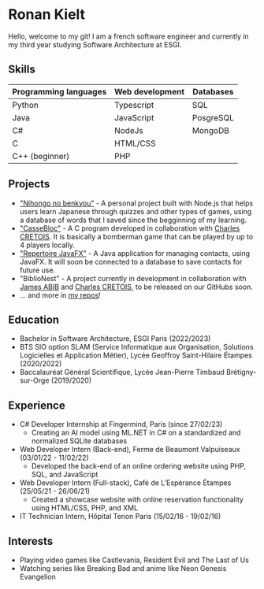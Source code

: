 # Ronan Kielt

Hello, welcome to my git! I am a french software engineer and currently in my third year studying Software Architecture at ESGI.

## Skills

| Programming languages | Web development | Databases |
| --------------------- | --------------- | --------- |
| Python                | Typescript      | SQL       |
| Java                  | JavaScript      | PosgreSQL |
| C#                    | NodeJs          | MongoDB   |
| C                     | HTML/CSS        |           |
| C++ (beginner)        | PHP             |           |


## Projects

- ["Nihongo no benkyou"](https://github.com/chikatetsu/Nihongo-no-Benkyou) - A personal project built with Node.js that helps users learn Japanese through quizzes and other types of games, using a database of words that I saved since the begginning of my learning.
- ["CasseBloc"](https://github.com/chikatetsu/CasseBloc) - A C program developed in collaboration with [Charles CRETOIS](https://github.com/Carlito0605). It is basically a bomberman game that can be played by up to 4 players locally.
- ["Repertoire JavaFX"](https://github.com/chikatetsu/Repertoire-JavaFx) - A Java application for managing contacts, using JavaFX. It will soon be connected to a database to save contacts for future use.
- "BiblioNest" - A project currently in development in collaboration with [James ABIB](https://github.com/jabibamman) and [Charles CRETOIS](https://github.com/Carlito0605), to be released on our GitHubs soon.
- ... and more in [my repos](https://github.com/chikatetsu?tab=repositories)!

## Education

- Bachelor in Software Architecture, ESGI Paris (2022/2023)
- BTS SIO option SLAM (Service Informatique aux Organisation, Solutions Logicielles et Application Métier), Lycée Geoffroy Saint-Hilaire Étampes (2020/2022)
- Baccalauréat Général Scientifique, Lycée Jean-Pierre Timbaud Brétigny-sur-Orge (2019/2020)

## Experience

- C# Developer Internship at Fingermind, Paris (since 27/02/23)
  - Creating an AI model using ML.NET in C# on a standardized and normalized SQLite databases
- Web Developer Intern (Back-end), Ferme de Beaumont Valpuiseaux (03/01/22 - 11/02/22)
  - Developed the back-end of an online ordering website using PHP, SQL, and JavaScript
- Web Developer Intern (Full-stack), Café de L’Espérance Étampes (25/05/21 - 26/06/21)
  - Created a showcase website with online reservation functionality using HTML/CSS, PHP, and XML
- IT Technician Intern, Hôpital Tenon Paris (15/02/16 - 19/02/16)

## Interests

- Playing video games like Castlevania, Resident Evil and The Last of Us
- Watching series like Breaking Bad and anime like Neon Genesis Evangelion
